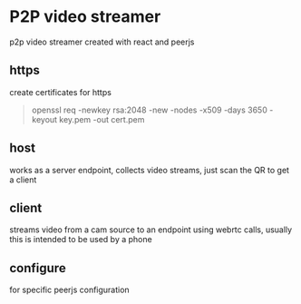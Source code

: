 # P2P video streamer


p2p video streamer created with react and peerjs

## https

create certificates for https
> openssl req -newkey rsa:2048 -new -nodes -x509 -days 3650 -keyout key.pem -out cert.pem

## host

works as a server endpoint, collects video streams, just scan the QR to get a client

## client

streams video from a cam source to an endpoint using webrtc calls, usually this is intended to be used by a phone

## configure

for specific peerjs configuration
